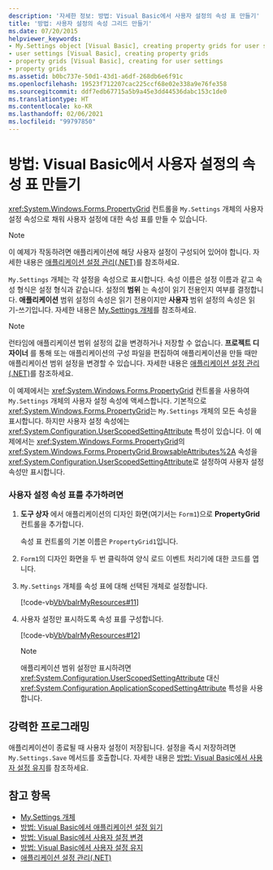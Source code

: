 ```yaml
---
description: '자세한 정보: 방법: Visual Basic에서 사용자 설정의 속성 표 만들기'
title: '방법: 사용자 설정의 속성 그리드 만들기'
ms.date: 07/20/2015
helpviewer_keywords:
- My.Settings object [Visual Basic], creating property grids for user settings
- user settings [Visual Basic], creating property grids
- property grids [Visual Basic], creating for user settings
- property grids
ms.assetid: b0bc737e-50d1-43d1-a6df-268db6e6f91c
ms.openlocfilehash: 19523f712207cac225ccf68e02e338a9e76fe358
ms.sourcegitcommit: ddf7edb67715a5b9a45e3dd44536dabc153c1de0
ms.translationtype: HT
ms.contentlocale: ko-KR
ms.lasthandoff: 02/06/2021
ms.locfileid: "99797850"
---
```

# <a name="how-to-create-property-grids-for-user-settings-in-visual-basic"></a>방법: Visual Basic에서 사용자 설정의 속성 표 만들기

<xref:System.Windows.Forms.PropertyGrid> 컨트롤을 `My.Settings` 개체의 사용자 설정 속성으로 채워 사용자 설정에 대한 속성 표를 만들 수 있습니다.  
  
> [!NOTE]
> 이 예제가 작동하려면 애플리케이션에 해당 사용자 설정이 구성되어 있어야 합니다. 자세한 내용은 [애플리케이션 설정 관리(.NET)](/visualstudio/ide/managing-application-settings-dotnet)를 참조하세요.  
  
 `My.Settings` 개체는 각 설정을 속성으로 표시합니다. 속성 이름은 설정 이름과 같고 속성 형식은 설정 형식과 같습니다. 설정의 **범위** 는 속성이 읽기 전용인지 여부를 결정합니다. **애플리케이션** 범위 설정의 속성은 읽기 전용이지만 **사용자** 범위 설정의 속성은 읽기-쓰기입니다. 자세한 내용은 [My.Settings 개체](../../../language-reference/objects/my-settings-object.md)를 참조하세요.  
  
> [!NOTE]
> 런타임에 애플리케이션 범위 설정의 값을 변경하거나 저장할 수 없습니다. **프로젝트 디자이너** 를 통해 또는 애플리케이션의 구성 파일을 편집하여 애플리케이션을 만들 때만 애플리케이션 범위 설정을 변경할 수 있습니다. 자세한 내용은 [애플리케이션 설정 관리(.NET)](/visualstudio/ide/managing-application-settings-dotnet)를 참조하세요.  
  
 이 예제에서는 <xref:System.Windows.Forms.PropertyGrid> 컨트롤을 사용하여 `My.Settings` 개체의 사용자 설정 속성에 액세스합니다. 기본적으로 <xref:System.Windows.Forms.PropertyGrid>는 `My.Settings` 개체의 모든 속성을 표시합니다. 하지만 사용자 설정 속성에는 <xref:System.Configuration.UserScopedSettingAttribute> 특성이 있습니다. 이 예제에서는 <xref:System.Windows.Forms.PropertyGrid>의 <xref:System.Windows.Forms.PropertyGrid.BrowsableAttributes%2A> 속성을 <xref:System.Configuration.UserScopedSettingAttribute>로 설정하여 사용자 설정 속성만 표시합니다.  
  
### <a name="to-add-a-user-setting-property-grid"></a>사용자 설정 속성 표를 추가하려면  
  
1. **도구 상자** 에서 애플리케이션의 디자인 화면(여기서는 `Form1`)으로 **PropertyGrid** 컨트롤을 추가합니다.  
  
     속성 표 컨트롤의 기본 이름은 `PropertyGrid1`입니다.  
  
2. `Form1`의 디자인 화면을 두 번 클릭하여 양식 로드 이벤트 처리기에 대한 코드를 엽니다.  
  
3. `My.Settings` 개체를 속성 표에 대해 선택된 개체로 설정합니다.  
  
     [!code-vb[VbVbalrMyResources#11](~/samples/snippets/visualbasic/VS_Snippets_VBCSharp/VbVbalrMyResources/VB/Form1.vb#11)]  
  
4. 사용자 설정만 표시하도록 속성 표를 구성합니다.  
  
     [!code-vb[VbVbalrMyResources#12](~/samples/snippets/visualbasic/VS_Snippets_VBCSharp/VbVbalrMyResources/VB/Form1.vb#12)]  
  
    > [!NOTE]
    > 애플리케이션 범위 설정만 표시하려면 <xref:System.Configuration.UserScopedSettingAttribute> 대신 <xref:System.Configuration.ApplicationScopedSettingAttribute> 특성을 사용합니다.  
  
## <a name="robust-programming"></a>강력한 프로그래밍  

 애플리케이션이 종료될 때 사용자 설정이 저장됩니다. 설정을 즉시 저장하려면 `My.Settings.Save` 메서드를 호출합니다. 자세한 내용은 [방법: Visual Basic에서 사용자 설정 유지](how-to-persist-user-settings.md)를 참조하세요.  
  
## <a name="see-also"></a>참고 항목

- [My.Settings 개체](../../../language-reference/objects/my-settings-object.md)
- [방법: Visual Basic에서 애플리케이션 설정 읽기](how-to-read-application-settings.md)
- [방법: Visual Basic에서 사용자 설정 변경](how-to-change-user-settings.md)
- [방법: Visual Basic에서 사용자 설정 유지](how-to-persist-user-settings.md)
- [애플리케이션 설정 관리(.NET)](/visualstudio/ide/managing-application-settings-dotnet)
